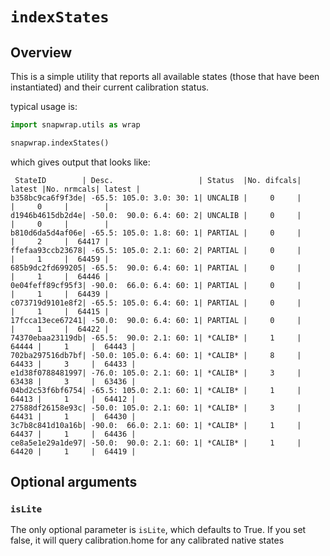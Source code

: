 # `indexStates`

## Overview

This is a simple utility that reports all available states (those that have been instantiated) and their current calibration status. 

typical usage is: 

```python 
import snapwrap.utils as wrap

snapwrap.indexStates()
```
which gives output that looks like: 
```
 StateID        | Desc.                   | Status  |No. difcals| latest |No. nrmcals| latest |
b358bc9ca6f9f3de| -65.5: 105.0: 3.0: 30: 1| UNCALIB |     0     |        |     0     |        |
d1946b4615db2d4e| -50.0:  90.0: 6.4: 60: 2| UNCALIB |     0     |        |     0     |        |
b810d6da5d4af06e| -65.5: 105.0: 1.8: 60: 1| PARTIAL |     0     |        |     2     |  64417 |
ffefaa93ccb23678| -65.5: 105.0: 2.1: 60: 2| PARTIAL |     0     |        |     1     |  64459 |
685b9dc2fd699205| -65.5:  90.0: 6.4: 60: 1| PARTIAL |     0     |        |     1     |  64446 |
0e04feff89cf95f3| -90.0:  66.0: 6.4: 60: 1| PARTIAL |     0     |        |     1     |  64439 |
c073719d9101e8f2| -65.5: 105.0: 6.4: 60: 1| PARTIAL |     0     |        |     1     |  64415 |
17fcca13ece67241| -50.0:  90.0: 6.4: 60: 1| PARTIAL |     0     |        |     1     |  64422 |
74370ebaa23119db| -65.5:  90.0: 2.1: 60: 1| *CALIB* |     1     |  64444 |     1     |  64443 |
702ba297516db7bf| -50.0: 105.0: 6.4: 60: 1| *CALIB* |     8     |  64433 |     3     |  64433 |
e1d38f0788481997| -76.0: 105.0: 2.1: 60: 1| *CALIB* |     3     |  63438 |     3     |  63436 |
04bd2c53f6bf6754| -65.5: 105.0: 2.1: 60: 1| *CALIB* |     1     |  64413 |     1     |  64412 |
27588df26158e93c| -50.0: 105.0: 2.1: 60: 1| *CALIB* |     3     |  64431 |     1     |  64430 |
3c7b8c841d10a16b| -90.0:  66.0: 2.1: 60: 1| *CALIB* |     1     |  64437 |     1     |  64436 |
ce8a5e1e29a1de97| -50.0:  90.0: 2.1: 60: 1| *CALIB* |     1     |  64420 |     1     |  64419 |
```


## Optional arguments

### `isLite`

The only optional parameter is `isLite`, which defaults to True. If you set false, it will query calibration.home for any calibrated native states